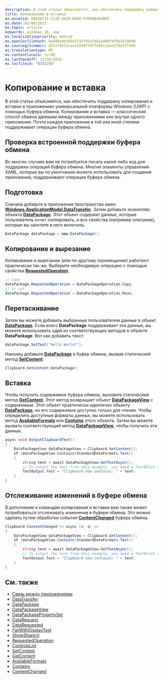 ```yaml
---
description: В этой статье объясняется, как обеспечить поддержку копирования и вставки в приложениях универсальной платформы Windows (UWP) с помощью буфера обмена.
title: Копирование и вставка
ms.assetid: E882DC15-E12D-4420-B49D-F495BB484BEE
ms.date: 02/08/2017
ms.topic: article
keywords: windows 10, uwp
ms.localizationpriority: medium
ms.openlocfilehash: ba498a9bc6541f45f01e74b1ea90f4f9a1bfde90
ms.sourcegitcommit: d2517e522cacc5240f7dffd5bc1eaa278e3f7768
ms.translationtype: MT
ms.contentlocale: ru-RU
ms.lasthandoff: 11/30/2018
ms.locfileid: "8352258"
---
```

# <a name="copy-and-paste"></a>Копирование и вставка

В этой статье объясняется, как обеспечить поддержку копирования и вставки в приложениях универсальной платформы Windows (UWP) с помощью буфера обмена. Копирование и вставка — классический способ обмена данными между приложениями или внутри одного приложения. Почти каждое приложение в той или иной степени поддерживает операции буфера обмена.

## <a name="check-for-built-in-clipboard-support"></a>Проверка встроенной поддержки буфера обмена

Во многих случаях вам не потребуется писать какой-либо код для поддержки операций буфера обмена. Многие элементы управления XAML, которые вы по умолчанию можете использовать для создания приложений, поддерживают операции буфера обмена. 

## <a name="get-set-up"></a>Подготовка

Сначала добавьте в приложение пространство имен [**Windows.ApplicationModel.DataTransfer**](https://msdn.microsoft.com/library/windows/apps/Windows.ApplicationModel.DataTransfer). Затем добавьте экземпляр объекта [**DataPackage**](https://msdn.microsoft.com/library/windows/apps/Windows.ApplicationModel.DataTransfer.DataPackage). Этот объект содержит данные, которые пользователь хочет скопировать, и все свойства (например описание), которые вы захотите в него включить.

<!-- For some reason, the snippets in this file are all inline in the WDCML topic. Suggest moving to VS project with rest of snippets. -->
```cs
DataPackage dataPackage = new DataPackage();
```

<!-- AuthenticateAsync-->

## <a name="copy-and-cut"></a>Копирование и вырезание

Копирование и вырезание (или по-другому *перемещение*) работают практически так же. Выберите необходимую операцию с помощью свойства [**RequestedOperation**](https://msdn.microsoft.com/library/windows/apps/Windows.ApplicationModel.DataTransfer.DataPackage.RequestedOperation).

```cs
// copy 
dataPackage.RequestedOperation = DataPackageOperation.Copy;
// or cut
dataPackage.RequestedOperation = DataPackageOperation.Move;
```
## <a name="drag-and-drop"></a>Перетаскивание

Затем вы можете добавить выбранные пользователем данные в объект [**DataPackage**](https://msdn.microsoft.com/library/windows/apps/Windows.ApplicationModel.DataTransfer.DataPackage). Если класс **DataPackage** поддерживает эти данные, вы можете использовать один из соответствующих методов в объекте **DataPackage**. Вот как добавить текст:

```cs
dataPackage.SetText("Hello World!");
```

Наконец добавьте [**DataPackage**](https://msdn.microsoft.com/library/windows/apps/Windows.ApplicationModel.DataTransfer.DataPackage) в буфер обмена, вызвав статический метод [**SetContent**](https://msdn.microsoft.com/library/windows/apps/Windows.ApplicationModel.DataTransfer.Clipboard.SetContent(Windows.ApplicationModel.DataTransfer.DataPackage)).

```cs
Clipboard.SetContent(dataPackage);
```
## <a name="paste"></a>Вставка

Чтобы получить содержимое буфера обмена, вызовите статический метод [**GetContent**](https://msdn.microsoft.com/library/windows/apps/Windows.ApplicationModel.DataTransfer.Clipboard.GetContent). Этот метод возвращает объект [**DataPackageView**](https://msdn.microsoft.com/library/windows/apps/Windows.ApplicationModel.DataTransfer.DataPackageView) с содержимым. Этот объект практически идентичен объекту [**DataPackage**](https://msdn.microsoft.com/library/windows/apps/Windows.ApplicationModel.DataTransfer.DataPackage), но его содержимое доступно только для чтения. Чтобы определить доступные форматы данных, вы можете использовать метод [**AvailableFormats**](https://msdn.microsoft.com/library/windows/apps/Windows.ApplicationModel.DataTransfer.DataPackageView.AvailableFormats) или [**Contains**](https://msdn.microsoft.com/library/windows/apps/Windows.ApplicationModel.DataTransfer.DataPackageView.Contains(System.String)) этого объекта. Затем вы можете вызвать соответствующий метод [**DataPackageView**](https://msdn.microsoft.com/library/windows/apps/Windows.ApplicationModel.DataTransfer.DataPackageView), чтобы получить эти данные.

```cs
async void OutputClipboardText()
{
    DataPackageView dataPackageView = Clipboard.GetContent();
    if (dataPackageView.Contains(StandardDataFormats.Text))
    {
        string text = await dataPackageView.GetTextAsync();
        // To output the text from this example, you need a TextBlock control
        TextOutput.Text = "Clipboard now contains: " + text;
    }
}
```

## <a name="track-changes-to-the-clipboard"></a>Отслеживание изменений в буфере обмена

В дополнение к командам копирования и вставки вам также может потребоваться отслеживать изменения в буфере обмена. Это можно сделать путем обработки события [**ContentChanged**](https://msdn.microsoft.com/library/windows/apps/Windows.ApplicationModel.DataTransfer.Clipboard.ContentChanged) буфера обмена.

```cs
Clipboard.ContentChanged += async (s, e) => 
{
    DataPackageView dataPackageView = Clipboard.GetContent();
    if (dataPackageView.Contains(StandardDataFormats.Text))
    {
        string text = await dataPackageView.GetTextAsync();
        // To output the text from this example, you need a TextBlock control
        TextOutput.Text = "Clipboard now contains: " + text;
    }
}
```

## <a name="see-also"></a>См. также

* [Связь между приложениями](index.md)
* [DataTransfer](https://msdn.microsoft.com/library/windows/apps/windows.applicationmodel.datatransfer.aspx)
* [DataPackage](https://msdn.microsoft.com/library/windows/apps/windows.applicationmodel.datatransfer.datapackage.aspx)
* [DataPackageView](https://msdn.microsoft.com/library/windows/apps/windows.applicationmodel.datatransfer.datapackageview.aspx)
* [DataPackagePropertySet]( https://msdn.microsoft.com/library/windows/apps/windows.applicationmodel.datatransfer.datapackagepropertyset.aspx)
* [DataRequest](https://msdn.microsoft.com/library/windows/apps/windows.applicationmodel.datatransfer.datarequest.aspx) 
* [DataRequested]( https://msdn.microsoft.com/library/windows/apps/windows.applicationmodel.datatransfer.datatransfermanager.datarequested.aspx)
* [FailWithDisplayText](https://msdn.microsoft.com/library/windows/apps/windows.applicationmodel.datatransfer.datarequest.failwithdisplaytext.aspx)
* [ShowShareUi](https://msdn.microsoft.com/library/windows/apps/windows.applicationmodel.datatransfer.datatransfermanager.showshareui.aspx)
* [RequestedOperation](https://msdn.microsoft.com/library/windows/apps/windows.applicationmodel.datatransfer.datapackage.requestedoperation.aspx) 
* [ControlsList](https://msdn.microsoft.com/library/windows/apps/xaml/mt185406.aspx)
* [SetContent](https://msdn.microsoft.com/library/windows/apps/xaml/windows.applicationmodel.datatransfer.clipboard.setcontent.aspx)
* [GetContent](https://msdn.microsoft.com/library/windows/apps/xaml/windows.applicationmodel.datatransfer.clipboard.getcontent.aspx)
* [AvailableFormats](https://msdn.microsoft.com/library/windows/apps/windows.applicationmodel.datatransfer.datapackageview.availableformats.aspx)
* [Contains](https://msdn.microsoft.com/library/windows/apps/windows.applicationmodel.datatransfer.datapackageview.contains.aspx)
* [ContentChanged](https://msdn.microsoft.com/library/windows/apps/xaml/windows.applicationmodel.datatransfer.clipboard.contentchanged.aspx)

